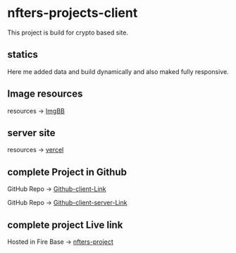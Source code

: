 # nfters-projects-client
This project is build for crypto based site.

## statics
Here me added data and build dynamically and also maked fully responsive.

## Image resources
resources -> [ImgBB](https://imgbb.com/)
## server site
resources -> [vercel](www.vercel.com)



## complete Project in Github
GitHub Repo -> [Github-client-Link]()

GitHub Repo -> [Github-client-server-Link](https://github.com/Galib24/nfters-projects-server)

## complete project Live link
Hosted in Fire Base -> [nfters-project]()

